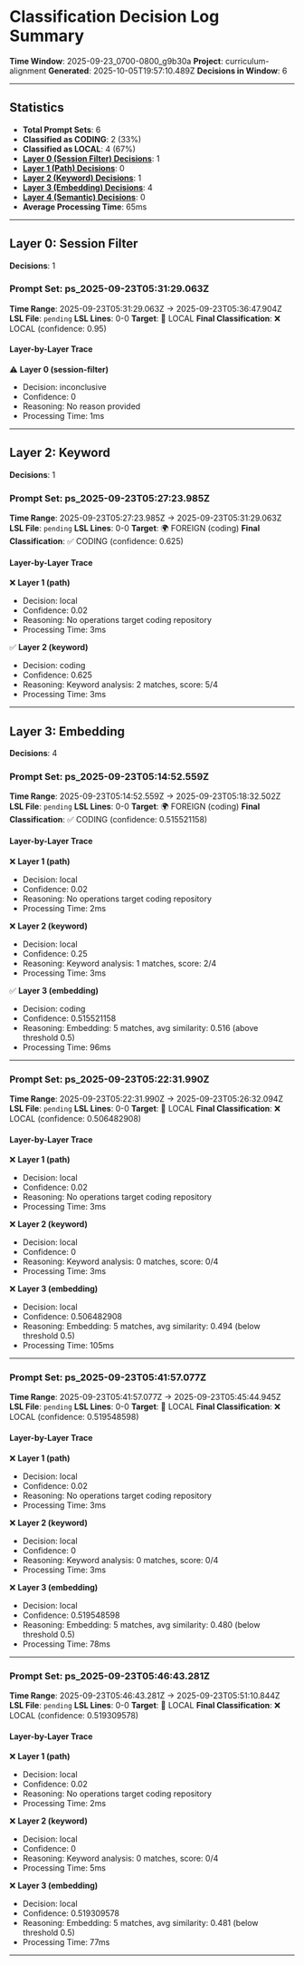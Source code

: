 # Classification Decision Log Summary

**Time Window**: 2025-09-23_0700-0800_g9b30a
**Project**: curriculum-alignment
**Generated**: 2025-10-05T19:57:10.489Z
**Decisions in Window**: 6

---

## Statistics

- **Total Prompt Sets**: 6
- **Classified as CODING**: 2 (33%)
- **Classified as LOCAL**: 4 (67%)
- **[Layer 0 (Session Filter) Decisions](#layer-0-session-filter)**: 1
- **[Layer 1 (Path) Decisions](#layer-1-path)**: 0
- **[Layer 2 (Keyword) Decisions](#layer-2-keyword)**: 1
- **[Layer 3 (Embedding) Decisions](#layer-3-embedding)**: 4
- **[Layer 4 (Semantic) Decisions](#layer-4-semantic)**: 0
- **Average Processing Time**: 65ms

---

## Layer 0: Session Filter

**Decisions**: 1

### Prompt Set: ps_2025-09-23T05:31:29.063Z

**Time Range**: 2025-09-23T05:31:29.063Z → 2025-09-23T05:36:47.904Z
**LSL File**: `pending`
**LSL Lines**: 0-0
**Target**: 📍 LOCAL
**Final Classification**: ❌ LOCAL (confidence: 0.95)

#### Layer-by-Layer Trace

⚠️ **Layer 0 (session-filter)**
- Decision: inconclusive
- Confidence: 0
- Reasoning: No reason provided
- Processing Time: 1ms

---

## Layer 2: Keyword

**Decisions**: 1

### Prompt Set: ps_2025-09-23T05:27:23.985Z

**Time Range**: 2025-09-23T05:27:23.985Z → 2025-09-23T05:31:29.063Z
**LSL File**: `pending`
**LSL Lines**: 0-0
**Target**: 🌍 FOREIGN (coding)
**Final Classification**: ✅ CODING (confidence: 0.625)

#### Layer-by-Layer Trace

❌ **Layer 1 (path)**
- Decision: local
- Confidence: 0.02
- Reasoning: No operations target coding repository
- Processing Time: 3ms

✅ **Layer 2 (keyword)**
- Decision: coding
- Confidence: 0.625
- Reasoning: Keyword analysis: 2 matches, score: 5/4
- Processing Time: 3ms

---

## Layer 3: Embedding

**Decisions**: 4

### Prompt Set: ps_2025-09-23T05:14:52.559Z

**Time Range**: 2025-09-23T05:14:52.559Z → 2025-09-23T05:18:32.502Z
**LSL File**: `pending`
**LSL Lines**: 0-0
**Target**: 🌍 FOREIGN (coding)
**Final Classification**: ✅ CODING (confidence: 0.515521158)

#### Layer-by-Layer Trace

❌ **Layer 1 (path)**
- Decision: local
- Confidence: 0.02
- Reasoning: No operations target coding repository
- Processing Time: 2ms

❌ **Layer 2 (keyword)**
- Decision: local
- Confidence: 0.25
- Reasoning: Keyword analysis: 1 matches, score: 2/4
- Processing Time: 3ms

✅ **Layer 3 (embedding)**
- Decision: coding
- Confidence: 0.515521158
- Reasoning: Embedding: 5 matches, avg similarity: 0.516 (above threshold 0.5)
- Processing Time: 96ms

---

### Prompt Set: ps_2025-09-23T05:22:31.990Z

**Time Range**: 2025-09-23T05:22:31.990Z → 2025-09-23T05:26:32.094Z
**LSL File**: `pending`
**LSL Lines**: 0-0
**Target**: 📍 LOCAL
**Final Classification**: ❌ LOCAL (confidence: 0.506482908)

#### Layer-by-Layer Trace

❌ **Layer 1 (path)**
- Decision: local
- Confidence: 0.02
- Reasoning: No operations target coding repository
- Processing Time: 3ms

❌ **Layer 2 (keyword)**
- Decision: local
- Confidence: 0
- Reasoning: Keyword analysis: 0 matches, score: 0/4
- Processing Time: 3ms

❌ **Layer 3 (embedding)**
- Decision: local
- Confidence: 0.506482908
- Reasoning: Embedding: 5 matches, avg similarity: 0.494 (below threshold 0.5)
- Processing Time: 105ms

---

### Prompt Set: ps_2025-09-23T05:41:57.077Z

**Time Range**: 2025-09-23T05:41:57.077Z → 2025-09-23T05:45:44.945Z
**LSL File**: `pending`
**LSL Lines**: 0-0
**Target**: 📍 LOCAL
**Final Classification**: ❌ LOCAL (confidence: 0.519548598)

#### Layer-by-Layer Trace

❌ **Layer 1 (path)**
- Decision: local
- Confidence: 0.02
- Reasoning: No operations target coding repository
- Processing Time: 3ms

❌ **Layer 2 (keyword)**
- Decision: local
- Confidence: 0
- Reasoning: Keyword analysis: 0 matches, score: 0/4
- Processing Time: 3ms

❌ **Layer 3 (embedding)**
- Decision: local
- Confidence: 0.519548598
- Reasoning: Embedding: 5 matches, avg similarity: 0.480 (below threshold 0.5)
- Processing Time: 78ms

---

### Prompt Set: ps_2025-09-23T05:46:43.281Z

**Time Range**: 2025-09-23T05:46:43.281Z → 2025-09-23T05:51:10.844Z
**LSL File**: `pending`
**LSL Lines**: 0-0
**Target**: 📍 LOCAL
**Final Classification**: ❌ LOCAL (confidence: 0.519309578)

#### Layer-by-Layer Trace

❌ **Layer 1 (path)**
- Decision: local
- Confidence: 0.02
- Reasoning: No operations target coding repository
- Processing Time: 2ms

❌ **Layer 2 (keyword)**
- Decision: local
- Confidence: 0
- Reasoning: Keyword analysis: 0 matches, score: 0/4
- Processing Time: 5ms

❌ **Layer 3 (embedding)**
- Decision: local
- Confidence: 0.519309578
- Reasoning: Embedding: 5 matches, avg similarity: 0.481 (below threshold 0.5)
- Processing Time: 77ms

---

